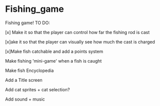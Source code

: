 # Fishing_game
Fishing game!
TO DO:

[x] Make it so that the player can control how far the fishing rod is cast 

[x]ake it so that the player can visually see how much the cast is charged

[x]Make fish catchable and add a points system

Make fishing 'mini-game' when a fish is caught

Make fish Encyclopedia

Add a Title screen

Add cat sprites + cat selection?

Add sound + music

